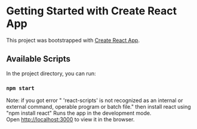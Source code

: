 # Getting Started with Create React App

This project was bootstrapped with [Create React App](https://github.com/facebook/create-react-app).

## Available Scripts

In the project directory, you can run:

### `npm start`

Note: if you got error " 'react-scripts' is not recognized as an internal or external command, operable program or batch file."
      then install react using "npm install react"
Runs the app in the development mode.\
Open [http://localhost:3000](http://localhost:3000) to view it in the browser.

